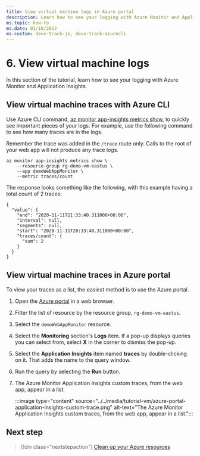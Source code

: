 ```yaml
---
title: View virtual machine logs in Azure portal
description: Learn how to see your logging with Azure Monitor and Application Insights for your Linux virtual machine.
ms.topic: how-to
ms.date: 01/18/2022
ms.custom: devx-track-js, devx-track-azurecli 
---
```


# 6. View virtual machine logs

In this section of the tutorial, learn how to see your logging with Azure Monitor and Application Insights. 

## View virtual machine traces with Azure CLI

Use Azure CLI command, [az monitor app-insights metrics show](/cli/azure/monitor/app-insights/metrics#az-monitor-app-insights-metrics-show), to quickly see important pieces of your logs. For example, use the following command to see how many traces are in the logs. 

Remember the trace was added in the `/trace` route only. Calls to the root of your web app will not produce any trace logs. 

```azurecli
az monitor app-insights metrics show \
    --resource-group rg-demo-vm-eastus \
    --app demoWebAppMonitor \
    --metric traces/count
```

The response looks something like the following, with this example having a total count of 2 traces: 

```console
{
  "value": {
    "end": "2020-11-11T21:33:40.311000+00:00",
    "interval": null,
    "segments": null,
    "start": "2020-11-11T20:33:40.311000+00:00",
    "traces/count": {
      "sum": 2
    }
  }
}
```

<a name="view-application-traces-in-azure-portal"></a>

## View virtual machine traces in Azure portal

To view your traces as a list, the easiest method is to use the Azure portal. 

1. Open the [Azure portal](https://ms.portal.azure.com/#blade/HubsExtension/BrowseAll) in a web browser.
1. Filter the list of resource by the resource group, `rg-demo-vm-eastus`. 
1. Select the `demoWebAppMonitor` resource. 
1. Select the **Monitoring** section's **Logs** item. If a pop-up displays queries you can select from, select **X** in the corner to dismiss the pop-up.
1. Select the **Application Insights** item named **traces** by double-clicking on it. That adds the name to the query window. 
1. Run the query by selecting the **Run** button.
1. The Azure Monitor Application Insights custom traces, from the web app, appear in a list.

    :::image type="content" source="../../media/tutorial-vm/azure-portal-application-insights-custom-trace.png" alt-text="The Azure Monitor Application Insights custom traces, from the web app, appear in a list.":::

## Next step

> [!div class="nextstepaction"]
> [Clean up your Azure resources](clean-up-resources.md) 
